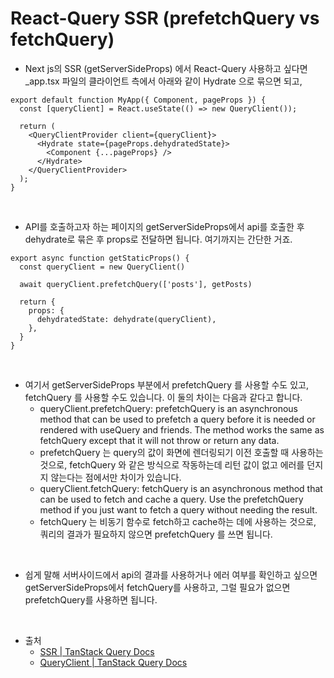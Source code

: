 # React-Query SSR (prefetchQuery vs fetchQuery)

- Next js의 SSR (getServerSideProps) 에서 React-Query 사용하고 싶다면 \_app.tsx 파일의 클라이언트 측에서 아래와 같이 Hydrate 으로 묶으면 되고,

```
export default function MyApp({ Component, pageProps }) {
  const [queryClient] = React.useState(() => new QueryClient());

  return (
    <QueryClientProvider client={queryClient}>
      <Hydrate state={pageProps.dehydratedState}>
        <Component {...pageProps} />
      </Hydrate>
    </QueryClientProvider>
  );
}
```

<br />

- API를 호출하고자 하는 페이지의 getServerSideProps에서 api를 호출한 후 dehydrate로 묶은 후 props로 전달하면 됩니다. 여기까지는 간단한 거죠.

```
export async function getStaticProps() {
  const queryClient = new QueryClient()

  await queryClient.prefetchQuery(['posts'], getPosts)

  return {
    props: {
      dehydratedState: dehydrate(queryClient),
    },
  }
}
```

<br />

- 여기서 getServerSideProps 부분에서 prefetchQuery 를 사용할 수도 있고, fetchQuery 를 사용할 수도 있습니다. 이 둘의 차이는 다음과 같다고 합니다.
  - queryClient.prefetchQuery: prefetchQuery is an asynchronous method that can be used to prefetch a query before it is needed or rendered with useQuery and friends. The method works the same as fetchQuery except that it will not throw or return any data.
  - prefetchQuery 는 query의 값이 화면에 렌더링되기 이전 호출할 때 사용하는 것으로, fetchQuery 와 같은 방식으로 작동하는데 리턴 값이 없고 에러를 던지지 않는다는 점에서만 차이가 있습니다.
  - queryClient.fetchQuery: fetchQuery is an asynchronous method that can be used to fetch and cache a query. Use the prefetchQuery method if you just want to fetch a query without needing the result.
  - fetchQuery 는 비동기 함수로 fetch하고 cache하는 데에 사용하는 것으로, 쿼리의 결과가 필요하지 않으면 prefetchQuery 를 쓰면 됩니다.

<br />
 
- 쉽게 말해 서버사이드에서 api의 결과를 사용하거나 에러 여부를 확인하고 싶으면 getServerSideProps에서 fetchQuery를 사용하고, 그럴 필요가 없으면 prefetchQuery를 사용하면 됩니다.

<br />

- 출처
  - [SSR | TanStack Query Docs](https://tanstack.com/query/v4/docs/react/guides/ssr#using-hydration)
  - [QueryClient | TanStack Query Docs](https://tanstack.com/query/v4/docs/react/reference/QueryClient#queryclientfetchquery)
